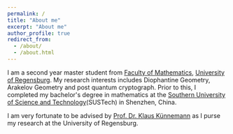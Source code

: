 ```yaml
---
permalink: /
title: "About me"
excerpt: "About me"
author_profile: true
redirect_from: 
  - /about/
  - /about.html
---
```


I am a second year master student from [Faculty of Mathematics](https://www.uni-regensburg.de/mathematics/faculty/home/index.html), [University of Regensburg](https://www.uni-regensburg.de/). My research interests includes Diophantine Geometry, Arakelov Geometry and post quantum cryptograph. Prior to this, I completed my bachelor's degree in mathematics at the [Southern University of Science and Technology](https://www.sustech.edu.cn/)(SUSTech) in Shenzhen, China.

I am very fortunate to be advised by [Prof. Dr. Klaus Künnemann](https://www.uni-regensburg.de/mathematik/mathematik-kuennemann/startseite/index.html) as I purse my research at the University of Regensburg.
